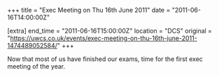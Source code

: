 +++
title = "Exec Meeting on Thu 16th June 2011"
date = "2011-06-16T14:00:00Z"

[extra]
end_time = "2011-06-16T15:00:00Z"
location = "DCS"
original = "https://uwcs.co.uk/events/exec-meeting-on-thu-16th-june-2011-1474489052584/"
+++

Now that most of us have finished our exams, time for the first exec meeting of the year.

